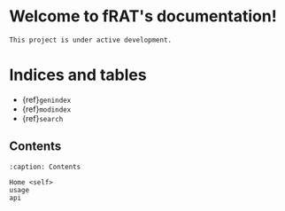 Welcome to fRAT's documentation!
================================

```{note}
This project is under active development.
```

Indices and tables
==================
* {ref}`genindex`
* {ref}`modindex`
* {ref}`search`

Contents
--------
```{toctree}
:caption: Contents

Home <self>
usage
api
```